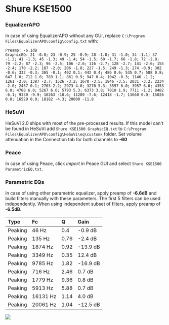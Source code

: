 # Shure KSE1500

### EqualizerAPO
In case of using EqualizerAPO without any GUI, replace `C:\Program Files\EqualizerAPO\config\config.txt`
with:
```
Preamp: -6.1dB
GraphicEQ: 21 -0.8; 23 -0.9; 25 -0.9; 28 -1.0; 31 -1.0; 34 -1.1; 37 -1.2; 41 -1.3; 45 -1.3; 49 -1.4; 54 -1.5; 60 -1.7; 66 -1.8; 72 -2.0; 79 -2.2; 87 -2.3; 96 -2.5; 106 -2.6; 116 -2.7; 128 -2.7; 141 -2.6; 155 -2.4; 170 -2.2; 187 -2.0; 206 -1.8; 227 -1.5; 249 -1.3; 274 -0.9; 302 -0.6; 332 -0.3; 365 -0.1; 402 0.1; 442 0.4; 486 0.6; 535 0.7; 588 0.8; 647 1.0; 712 1.0; 783 1.1; 861 0.9; 947 0.4; 1042 -0.3; 1146 -1.2; 1261 -2.0; 1387 -2.7; 1526 -3.2; 1678 -3.5; 1846 -3.5; 2031 -3.2; 2234 -2.0; 2457 0.1; 2703 2.2; 2973 4.0; 3270 5.3; 3597 6.0; 3957 6.0; 4353 6.0; 4788 6.0; 5267 6.0; 5793 5.3; 6373 3.8; 7010 1.9; 7711 -1.2; 8482 -6.1; 9330 -9.9; 10263 -10.6; 11289 -7.6; 12418 -1.7; 13660 0.0; 15026 0.0; 16529 0.0; 18182 -4.3; 20000 -11.8
```

### HeSuVi
HeSuVi 2.0 ships with most of the pre-processed results. If this model can't be found in HeSuVi add
`Shure KSE1500 GraphicEQ.txt` to `C:\Program Files\EqualizerAPO\config\HeSuVi\eq\custom\` folder.
Set volume attenuation in the Connection tab for both channels to **-60**

### Peace
In case of using Peace, click *Import* in Peace GUI and select `Shure KSE1500 ParametricEQ.txt`.

### Parametric EQs
In case of using other parametric equalizer, apply preamp of **-6.6dB** and build filters manually
with these parameters. The first 5 filters can be used independently.
When using independent subset of filters, apply preamp of **-6.5dB**.

| Type    | Fc       |    Q | Gain     |
|:--------|:---------|:-----|:---------|
| Peaking | 46 Hz    | 0.4  | -0.9 dB  |
| Peaking | 135 Hz   | 0.76 | -2.4 dB  |
| Peaking | 1874 Hz  | 0.92 | -13.9 dB |
| Peaking | 3349 Hz  | 0.35 | 12.4 dB  |
| Peaking | 9785 Hz  | 1.82 | -16.9 dB |
| Peaking | 716 Hz   | 2.46 | 0.7 dB   |
| Peaking | 1779 Hz  | 9.36 | 0.8 dB   |
| Peaking | 5913 Hz  | 5.88 | 0.7 dB   |
| Peaking | 16131 Hz | 1.14 | 4.0 dB   |
| Peaking | 20061 Hz | 1.04 | -12.5 dB |

![](https://raw.githubusercontent.com/jaakkopasanen/AutoEq/master/results/oratory1990/usound/Shure%20KSE1500/Shure%20KSE1500.png)